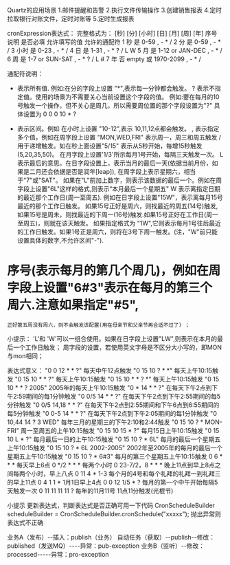 Quartz的应用场景 
    1.邮件提醒和告警
    2.执行文件传输操作
    3.创建销售报表
    4.定时拉取银行对账文件，定时对账等
    5.定时生成报表


cronExpression表达式：
完整格式为： [秒] [分] [小时] [日] [月] [周] [年]
序号	说明	 是否必填	 允许填写的值	允许的通配符
 1	 秒	 是	 0-59 	  , - * /
 2	 分	 是	 0-59 	  , - * /
 3	小时	 是	 0-23	  , - * /
 4	 日	 是	 1-31	  , - * ? / L W
 5	 月	 是	 1-12 or JAN-DEC	  , - * /
 6	 周	 是	 1-7 or SUN-SAT	  , - * ? / L #
 7	 年	 否	 empty 或 1970-2099	  , - * /

通配符说明：
* 表示所有值. 例如:在分的字段上设置 "*",表示每一分钟都会触发。
? 表示不指定值。使用的场景为不需要关心当前设置这个字段的值。
	例如:要在每月的10号触发一个操作，但不关心是周几，所以需要周位置的那个字段设置为"?" 具体设置为 0 0 0 10 * ?
- 表示区间。例如 在小时上设置 "10-12",表示 10,11,12点都会触发。
, 表示指定多个值，例如在周字段上设置 "MON,WED,FRI" 表示周一，周三和周五触发
/ 用于递增触发。如在秒上面设置"5/15" 表示从5秒开始，每增15秒触发(5,20,35,50)。 在月字段上设置'1/3'所示每月1号开始，每隔三天触发一次。
L 表示最后的意思。在日字段设置上，表示当月的最后一天(依据当前月份，如果是二月还会依据是否是润年[leap]), 在周字段上表示星期六，相当于"7"或"SAT"。
	如果在"L"前加上数字，则表示该数据的最后一个。例如在周字段上设置"6L"这样的格式,则表示“本月最后一个星期五" 
W 表示离指定日期的最近那个工作日(周一至周五). 例如在日字段上设置"15W"，表示离每月15号最近的那个工作日触发。
	如果15号正好是周六，则找最近的周五(14号)触发, 如果15号是周未，则找最近的下周一(16号)触发.如果15号正好在工作日(周一至周五)，则就在该天触发。
	如果指定格式为 "1W",它则表示每月1号往后最近的工作日触发。如果1号正是周六，则将在3号下周一触发。(注，"W"前只能设置具体的数字,不允许区间"-").
# 序号(表示每月的第几个周几)，例如在周字段上设置"6#3"表示在每月的第三个周六.注意如果指定"#5",
	正好第五周没有周六，则不会触发该配置(用在母亲节和父亲节再合适不过了) ；

小提示：
'L'和 'W'可以一组合使用。如果在日字段上设置"LW",则表示在本月的最后一个工作日触发；
周字段的设置，若使用英文字母是不区分大小写的，即MON 与mon相同；


表达式意义：
"0 0 12 * * ?"              每天中午12点触发
"0 15 10 ? * *"             每天上午10:15触发
"0 15 10 * * ?"             每天上午10:15触发
"0 15 10 * * ? *"           每天上午10:15触发
"0 15 10 * * ? 2005"        2005年的每天上午10:15触发
"0 * 14 * * ?"              在每天下午2点到下午2:59期间的每1分钟触发
"0 0/5 14 * * ?"            在每天下午2点到下午2:55期间的每5分钟触发
"0 0/5 14,18 * * ?"         在每天下午2点到2:55期间和下午6点到6:55期间的每5分钟触发
"0 0-5 14 * * ?"            在每天下午2点到下午2:05期间的每1分钟触发
"0 10,44 14 ? 3 WED"        每年三月的星期三的下午2:10和2:44触发
"0 15 10 ? * MON-FRI"       周一至周五的上午10:15触发
"0 15 10 15 * ?"            每月15日上午10:15触发
"0 15 10 L * ?"             每月最后一日的上午10:15触发
"0 15 10 ? * 6L"            每月的最后一个星期五上午10:15触发
"0 15 10 ? * 6L 2002-2005"  2002年至2005年的每月的最后一个星期五上午10:15触发
"0 15 10 ? * 6#3"           每月的第三个星期五上午10:15触发
0 6 * * *                   每天早上6点
0 */2 * * *                 每两个小时
0 23-7/2，8 * * *            晚上11点到早上8点之间每两个小时，早上八点
0 11 4 * 1-3                每个月的4号和每个礼拜的礼拜一到礼拜三的早上11点
0 4 1 1 *                   1月1日早上4点
0 0 12 1/5 * ?				每月的第一个中午开始每隔5天触发一次
0 11 11 11 11 ?				每年的11月11号 11点11分触发(光棍节)






小提示
更新表达式，判断表达式是否正确可用一下代码
CronScheduleBuilder scheduleBuilder = CronScheduleBuilder.cronSchedule("xxxxx");
抛出异常则表达式不正确



业务A（发布）--插入：publish（业务）
自动任务（获取）--publish--修改：published（发送MQ）----异常：pub-exception
业务B（监听）--修改：processed-----异常：pro-exception

